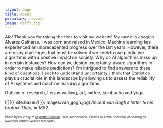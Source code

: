 ```yaml
---
layout: page
title: About
permalink: /about/
image: delft.jpg
---
```



Alo! Thank you for taking the time to visit my website! My name is Joaquin Alvarez Galnares. I was born and raised in Mexico. Machine learning has experienced an unprecedented progress over the last years. However, there are many challenges that must be solved if we seek to use predictive algorithms with a positive impact on society. Why do AI algorithms mess up in certain instances? How can we design uncertainty-aware algorithms in order to make reliable predictions? I'm intrigued to find answers to these kind of questions. I seek to understand uncertainty. I think that Statistics plays a crucial role in this landscape by allowing us to assess the reliability of AI systems and machine learning algorithms.

Outside of research, I enjoy walking, art, coffee, kombucha and yoga.






![]({{ site.baseurl }}/images/van_gogh.jpg)*Vincent van Gogh's letter to his brother Theo, in 1882.*





<sub><sup>Photo by courtesy of  [Seyfettin Dincturk](https://unsplash.com/@dincturk). Delft, Netherlands.</sup></sub>
<sub><sup>Credits to Artem Sheludko for sharing his awesome artistic website templates.</sup></sub>
<!---  By courtesy of https://unsplash.com/@mariuschristensen, Marius Christensen. -->
